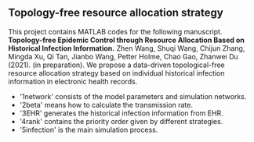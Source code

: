 ## Topology-free resource allocation strategy
This project contains MATLAB codes for the following manuscript.  
**Topology-free Epidemic Control through Resource Allocation Based on Historical Infection Information.** Zhen Wang, Shuqi Wang, Chijun Zhang, Mingda Xu, Qi Tan, Jianbo Wang, Petter Holme, Chao Gao, Zhanwei Du (2021). (in preparation).
We propose a data-driven topological-free resource allocation strategy based on individual historical infection information in electronic health records.  
* '1network' consists of the model parameters and simulation networks.
* '2beta' means how to calculate the transmission rate.
* '3EHR' generates the historical infection information from EHR.
* '4rank' contains the priority order given by different strategies.
* '5infection' is the main simulation process.
